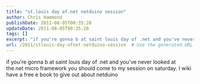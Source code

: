 ```yaml
---
title: "st.louis day of.net netduino session"
author: Chris Hammond
publishDate: 2011-08-05T00:35:28
updateDate: 2011-08-05T00:35:28
tags: []
excerpt: "if you're gonna b at saint louis day of .net and you've never looked at the.net micro framework you should come to my session on saturday. I wiki have a free e book to give out about netduino"
url: /2011/stlouis-day-ofnet-netduino-session  # Use the generated URL with year
---
```

if you're gonna b at saint louis day of .net and you've never looked at the.net micro framework you should come to my session on saturday. I wiki have a free e book to give out about netduino
